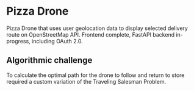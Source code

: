 # Pizza Drone

Pizza Drone that uses user geolocation data to display selected delivery route on OpenStreetMap API. Frontend complete, FastAPI backend in-progress, including OAuth 2.0.

## Algorithmic challenge

To calculate the optimal path for the drone to follow and return to store required a custom variation of the Traveling Salesman Problem.
